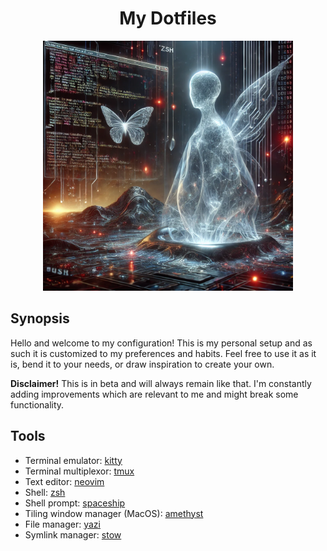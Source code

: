 <h1 align="center">My Dotfiles</h1>

<p align="center">
  <img src="https://github.com/valentin-vasilev/dotfiles/blob/main/images/my_dotfiles.webp" alt="My Dotfiles" width="400"/>
</p>

## Synopsis

Hello and welcome to my configuration!
This is my personal setup and as such it is customized to my preferences and habits. Feel free to use it as it is, bend it to your needs, or draw inspiration to create your own.

**Disclaimer!** 
This is in beta and will always remain like that. I'm constantly adding improvements which are relevant to me and might break some functionality.

## Tools

- Terminal emulator: [kitty](https://sw.kovidgoyal.net/kitty/)
- Terminal multiplexor: [tmux](https://github.com/tmux/tmux/wiki)
- Text editor: [neovim](https://neovim.io/)
- Shell: [zsh](https://www.zsh.org/)
- Shell prompt: [spaceship](https://github.com/spaceship-prompt/spaceship-prompt)
- Tiling window manager (MacOS): [amethyst](https://github.com/ianyh/Amethyst)
- File manager: [yazi](https://github.com/sxyazi/yazi)
- Symlink manager: [stow](https://www.gnu.org/software/stow/)
